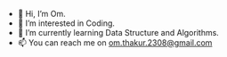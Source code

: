 - 👋 Hi, I’m Om.
- 👀 I’m interested in Coding.
- 🌱 I’m currently learning Data Structure and Algorithms.
- 📫 You can reach me on om.thakur.2308@gmail.com

<!---
Thakur2308/Thakur2308 is a ✨ special ✨ repository because its `README.md` (this file) appears on your GitHub profile.
You can click the Preview link to take a look at your changes.
--->
